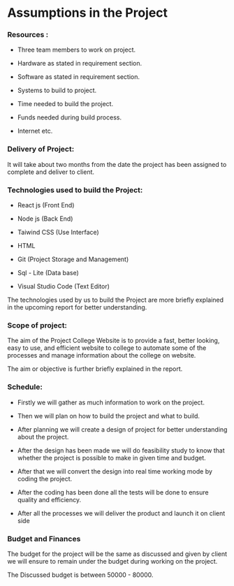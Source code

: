 # Assumptions in the Project

### Resources :

- Three team members to work on project.

- Hardware as stated in requirement section.

- Software as stated in requirement section.

- Systems to build to project.

- Time needed to build the project.

- Funds needed during build process.

- Internet etc. 

### Delivery of Project:

It will take about two months from the date the project has been assigned to complete and deliver to client.

### Technologies used to build the Project:

- React js (Front End)

- Node js (Back End)

- Taiwind CSS (Use Interface)

- HTML

- Git (Project Storage and Management)

- Sql - Lite (Data base)

- Visual Studio Code (Text Editor)

The technologies used by us to build the Project are more briefly explained in the upcoming report for better understanding.

### Scope of project:

The aim of the Project College Website is to provide a fast, better looking, easy to use, and efficient website to college to automate some of the processes and manage information about the college on website.

The aim or objective is further briefly explained in the report.

### Schedule:

- Firstly we will gather as much information to work on the project.

- Then we will plan on how to build the project and what to build.

- After planning we will create a design of project for better understanding about the project.

- After the design has been made we will do feasibility study to know that whether the project is possible to make in given time and budget.

- After that we will convert the design into real time working mode by coding the project.

- After the coding has been done all the tests will be done to ensure quality and efficiency.

- After all the processes we will deliver the product and launch it on client side

### Budget and Finances

The budget for the project will be the same as discussed and given by client we will ensure to remain under the budget during working on the project.

The Discussed budget is between 50000 - 80000.

